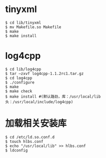 # tinyxml

```
$ cd lib/tinyxml
$ mv Makefile.so Makefile
$ make
$ make install
```


# log4cpp

```
$ cd lib/log4cpp
$ tar –zxvf log4cpp-1.1.2rc1.tar.gz
$ cd log4cpp
$ ./configure
$ make
$ make check
$ make install #(默认路劲，库：/usr/local/lib	头：/usr/local/include/log4cpp)
```

# 加载相关安装库

```
$ cd /etc/ld.so.conf.d
$ touch hlbs.conf
$ echo "/usr/local/lib" >> hlbs.conf
$ ldconfig
```


